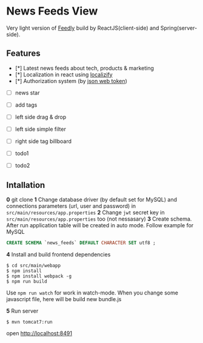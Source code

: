 # News Feeds View

Very light version of [Feedly](https://feedly.com) build by ReactJS(client-side) and Spring(server-side).

## Features

- [*] Latest news feeds about tech, products & marketing
- [*] Localization in react using [localizify](https://github.com/noveogroup-amorgunov/localizify)
- [*] Authorization system (by [json web token](https://jwt.io))
- [ ] news star
- [ ] add tags
- [ ] left side drag & drop
- [ ] left side simple filter
- [ ] right side tag billboard

- [ ] todo1   
- [ ] todo2 

## Intallation

**0** git clone
**1** Change database driver (by default set for MySQL) and connections parameters (url, user and password) in `src/main/resources/app.properties`
**2** Change `jwt` secret key in `src/main/resources/app.properties` too (not nessasary)
**3** Create schema. After run application table will be created in auto mode. Follow example for MySQL

```sql
CREATE SCHEMA `news_feeds` DEFAULT CHARACTER SET utf8 ;
```

**4** Install and build frontend dependencies

```shell
$ cd src/main/webapp
$ npm install
$ npm install webpack -g
$ npm run build
```

Use `npm run watch` for work in watch-mode. When you change some javascript file, here will be build new bundle.js

**5** Run server

```shell
$ mvn tomcat7:run
```

open [http://localhost:8491](http://localhost:8491)
